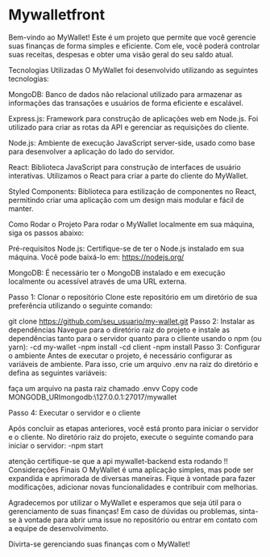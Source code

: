 # Mywalletfront
Bem-vindo ao MyWallet! Este é um projeto que permite que você gerencie suas finanças de forma simples e eficiente. Com ele, você poderá controlar suas receitas, despesas e obter uma visão geral do seu saldo atual.

Tecnologias Utilizadas
O MyWallet foi desenvolvido utilizando as seguintes tecnologias:

MongoDB: Banco de dados não relacional utilizado para armazenar as informações das transações e usuários de forma eficiente e escalável.

Express.js: Framework para construção de aplicações web em Node.js. Foi utilizado para criar as rotas da API e gerenciar as requisições do cliente.

Node.js: Ambiente de execução JavaScript server-side, usado como base para desenvolver a aplicação do lado do servidor.

React: Biblioteca JavaScript para construção de interfaces de usuário interativas. Utilizamos o React para criar a parte do cliente do MyWallet.

Styled Components: Biblioteca para estilização de componentes no React, permitindo criar uma aplicação com um design mais modular e fácil de manter.

Como Rodar o Projeto
Para rodar o MyWallet localmente em sua máquina, siga os passos abaixo:

Pré-requisitos
Node.js: Certifique-se de ter o Node.js instalado em sua máquina. Você pode baixá-lo em: https://nodejs.org/

MongoDB: É necessário ter o MongoDB instalado e em execução localmente ou acessível através de uma URL externa.

Passo 1: Clonar o repositório
Clone este repositório em um diretório de sua preferência utilizando o seguinte comando:


git clone https://github.com/seu_usuario/my-wallet.git
Passo 2: Instalar as dependências
Navegue para o diretório raiz do projeto e instale as dependências tanto para o servidor quanto para o cliente usando o npm (ou yarn):
  -cd my-wallet
  -npm install
  -cd client
  -npm install
Passo 3: Configurar o ambiente
Antes de executar o projeto, é necessário configurar as variáveis de ambiente. Para isso, crie um arquivo .env na raiz do diretório e defina as seguintes variáveis:

faça  um arquivo na pasta raiz chamado .envv
 Copy code
  MONGODB_URImongodb:\\127.0.0.1:27017/mywallet

Passo 4: Executar o servidor e o cliente

Após concluir as etapas anteriores, você está pronto para iniciar o servidor e o cliente. No diretório raiz do projeto, execute o seguinte comando para iniciar o servidor:
  -npm start

atenção certifique-se que a api mywallet-backend esta rodando !!  
Considerações Finais
O MyWallet é uma aplicação simples, mas pode ser expandida e aprimorada de diversas maneiras. Fique à vontade para fazer modificações, adicionar novas funcionalidades e contribuir com melhorias.

Agradecemos por utilizar o MyWallet e esperamos que seja útil para o gerenciamento de suas finanças! Em caso de dúvidas ou problemas, sinta-se à vontade para abrir uma issue no repositório ou entrar em contato com a equipe de desenvolvimento.

Divirta-se gerenciando suas finanças com o MyWallet!
